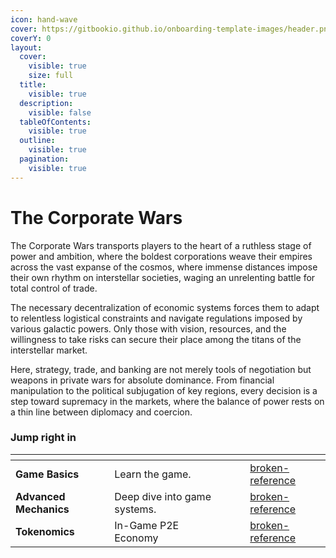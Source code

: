```yaml
---
icon: hand-wave
cover: https://gitbookio.github.io/onboarding-template-images/header.png
coverY: 0
layout:
  cover:
    visible: true
    size: full
  title:
    visible: true
  description:
    visible: false
  tableOfContents:
    visible: true
  outline:
    visible: true
  pagination:
    visible: true
---
```


# The Corporate Wars

The Corporate Wars transports players to the heart of a ruthless stage of power and ambition, where the boldest corporations weave their empires across the vast expanse of the cosmos, where immense distances impose their own rhythm on interstellar societies, waging an unrelenting battle for total control of trade.

The necessary decentralization of economic systems forces them to adapt to relentless logistical constraints and navigate regulations imposed by various galactic powers. Only those with vision, resources, and the willingness to take risks can secure their place among the titans of the interstellar market.

Here, strategy, trade, and banking are not merely tools of negotiation but weapons in private wars for absolute dominance. From financial manipulation to the political subjugation of key regions, every decision is a step toward supremacy in the markets, where the balance of power rests on a thin line between diplomacy and coercion.

### Jump right in

<table data-view="cards"><thead><tr><th></th><th></th><th data-hidden data-card-cover data-type="files"></th><th data-hidden></th><th data-hidden data-card-target data-type="content-ref"></th></tr></thead><tbody><tr><td><strong>Game Basics</strong></td><td>Learn the game.</td><td></td><td></td><td><a href="broken-reference/">broken-reference</a></td></tr><tr><td><strong>Advanced Mechanics</strong></td><td>Deep dive into game systems.</td><td></td><td></td><td><a href="broken-reference/">broken-reference</a></td></tr><tr><td><strong>Tokenomics</strong></td><td>In-Game P2E Economy</td><td></td><td></td><td><a href="broken-reference/">broken-reference</a></td></tr></tbody></table>
